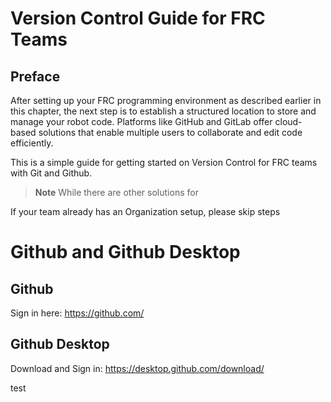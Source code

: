 # Version Control Guide for FRC Teams

## Preface

After setting up your FRC programming environment as described earlier in this chapter, the next step is to establish a structured location to store and manage your robot code. Platforms like GitHub and GitLab offer cloud-based solutions that enable multiple users to collaborate and edit code efficiently.

This is a simple guide for getting started on Version Control for FRC teams with Git and Github.

>**Note** While there are other solutions for 

If your team already has an Organization setup, please skip steps <!-- fix this when you get there-->

# Github and Github Desktop

## Github
Sign in here: https://github.com/

## Github Desktop
Download and Sign in: https://desktop.github.com/download/

test